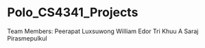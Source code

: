 # Polo_CS4341_Projects

Team Members:
Peerapat Luxsuwong
William Edor
Tri Khuu A
Saraj Pirasmepulkul
